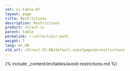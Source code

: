 ```yaml
---
ref: xi-table-07
layout: page
title: Restrictions
description: Restrictions
product: xtract-is
parent: table
permalink: /:collection/:path
weight: 7
lang: en_GB
old_url: /Xtract-IS-EN/default.aspx?pageid=restrictions
---
```

{% include _content/en/tables/avoid-restrictions.md  %}
